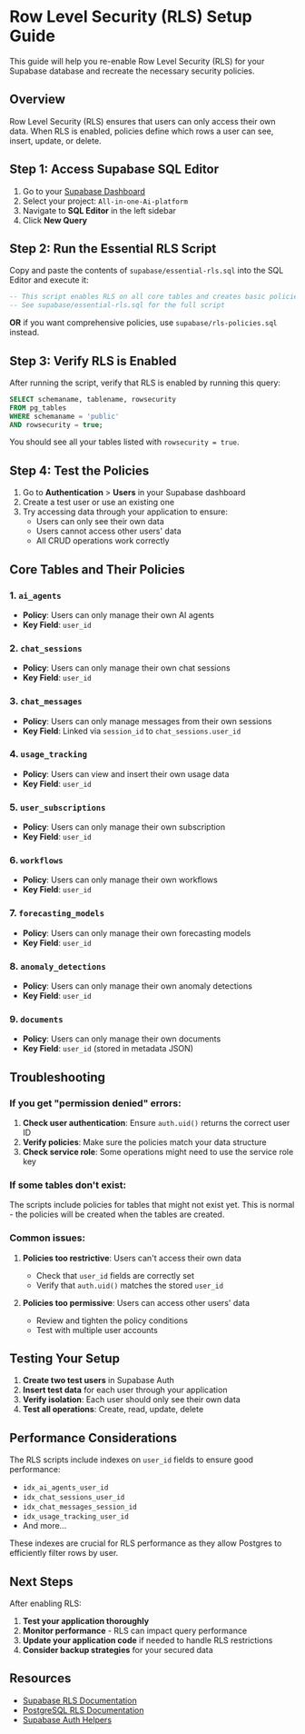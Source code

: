 # Row Level Security (RLS) Setup Guide

This guide will help you re-enable Row Level Security (RLS) for your Supabase database and recreate the necessary security policies.

## Overview

Row Level Security (RLS) ensures that users can only access their own data. When RLS is enabled, policies define which rows a user can see, insert, update, or delete.

## Step 1: Access Supabase SQL Editor

1. Go to your [Supabase Dashboard](https://supabase.com/dashboard)
2. Select your project: `All-in-one-Ai-platform`
3. Navigate to **SQL Editor** in the left sidebar
4. Click **New Query**

## Step 2: Run the Essential RLS Script

Copy and paste the contents of `supabase/essential-rls.sql` into the SQL Editor and execute it:

```sql
-- This script enables RLS on all core tables and creates basic policies
-- See supabase/essential-rls.sql for the full script
```

**OR** if you want comprehensive policies, use `supabase/rls-policies.sql` instead.

## Step 3: Verify RLS is Enabled

After running the script, verify that RLS is enabled by running this query:

```sql
SELECT schemaname, tablename, rowsecurity 
FROM pg_tables 
WHERE schemaname = 'public' 
AND rowsecurity = true;
```

You should see all your tables listed with `rowsecurity = true`.

## Step 4: Test the Policies

1. Go to **Authentication** > **Users** in your Supabase dashboard
2. Create a test user or use an existing one
3. Try accessing data through your application to ensure:
   - Users can only see their own data
   - Users cannot access other users' data
   - All CRUD operations work correctly

## Core Tables and Their Policies

### 1. `ai_agents`
- **Policy**: Users can only manage their own AI agents
- **Key Field**: `user_id`

### 2. `chat_sessions`
- **Policy**: Users can only manage their own chat sessions
- **Key Field**: `user_id`

### 3. `chat_messages`
- **Policy**: Users can only manage messages from their own sessions
- **Key Field**: Linked via `session_id` to `chat_sessions.user_id`

### 4. `usage_tracking`
- **Policy**: Users can view and insert their own usage data
- **Key Field**: `user_id`

### 5. `user_subscriptions`
- **Policy**: Users can only manage their own subscription
- **Key Field**: `user_id`

### 6. `workflows`
- **Policy**: Users can only manage their own workflows
- **Key Field**: `user_id`

### 7. `forecasting_models`
- **Policy**: Users can only manage their own forecasting models
- **Key Field**: `user_id`

### 8. `anomaly_detections`
- **Policy**: Users can only manage their own anomaly detections
- **Key Field**: `user_id`

### 9. `documents`
- **Policy**: Users can only manage their own documents
- **Key Field**: `user_id` (stored in metadata JSON)

## Troubleshooting

### If you get "permission denied" errors:

1. **Check user authentication**: Ensure `auth.uid()` returns the correct user ID
2. **Verify policies**: Make sure the policies match your data structure
3. **Check service role**: Some operations might need to use the service role key

### If some tables don't exist:

The scripts include policies for tables that might not exist yet. This is normal - the policies will be created when the tables are created.

### Common issues:

1. **Policies too restrictive**: Users can't access their own data
   - Check that `user_id` fields are correctly set
   - Verify that `auth.uid()` matches the stored `user_id`

2. **Policies too permissive**: Users can access other users' data
   - Review and tighten the policy conditions
   - Test with multiple user accounts

## Testing Your Setup

1. **Create two test users** in Supabase Auth
2. **Insert test data** for each user through your application
3. **Verify isolation**: Each user should only see their own data
4. **Test all operations**: Create, read, update, delete

## Performance Considerations

The RLS scripts include indexes on `user_id` fields to ensure good performance:

- `idx_ai_agents_user_id`
- `idx_chat_sessions_user_id`
- `idx_chat_messages_session_id`
- `idx_usage_tracking_user_id`
- And more...

These indexes are crucial for RLS performance as they allow Postgres to efficiently filter rows by user.

## Next Steps

After enabling RLS:

1. **Test your application thoroughly**
2. **Monitor performance** - RLS can impact query performance
3. **Update your application code** if needed to handle RLS restrictions
4. **Consider backup strategies** for your secured data

## Resources

- [Supabase RLS Documentation](https://supabase.com/docs/guides/auth/row-level-security)
- [PostgreSQL RLS Documentation](https://www.postgresql.org/docs/current/ddl-rowsecurity.html)
- [Supabase Auth Helpers](https://supabase.com/docs/guides/auth/auth-helpers)
